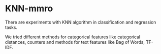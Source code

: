 # KNN-mmro

There are experiments with KNN algorithm in classification and regression tasks.

We tried different methods for categorical features like categorical distances, counters and methods for text features like
Bag of Words, TF-IDF.
